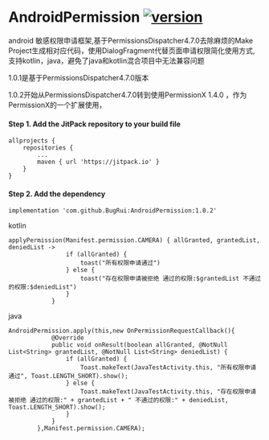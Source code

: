 # AndroidPermission  [![version](https://jitpack.io/v/BugRui/AndroidPermission.svg)](https://jitpack.io/#BugRui/AndroidPermission/1.0.1)
android 敏感权限申请框架,基于PermissionsDispatcher4.7.0去除麻烦的Make Project生成相对应代码，使用DialogFragment代替页面申请权限简化使用方式,支持kotlin，java，避免了java和kotlin混合项目中无法兼容问题

1.0.1是基于PermissionsDispatcher4.7.0版本

1.0.2开始从PermissionsDispatcher4.7.0转到使用PermissionX 1.4.0 ，作为PermissionX的一个扩展使用，

#### Step 1. Add the JitPack repository to your build file
```
allprojects {
	repositories {
		...
		maven { url 'https://jitpack.io' }
	}
}

```
####  Step 2. Add the dependency
```
implementation 'com.github.BugRui:AndroidPermission:1.0.2'
```

kotlin
```
applyPermission(Manifest.permission.CAMERA) { allGranted, grantedList, deniedList ->
                if (allGranted) {
                    toast("所有权限申请通过")
                } else {
                    toast("存在权限申请被拒绝 通过的权限:$grantedList 不通过的权限:$deniedList")
                }
            }
```
java
```
AndroidPermission.apply(this,new OnPermissionRequestCallback(){
            @Override
            public void onResult(boolean allGranted, @NotNull List<String> grantedList, @NotNull List<String> deniedList) {
                if (allGranted) {
                    Toast.makeText(JavaTestActivity.this, "所有权限申请通过", Toast.LENGTH_SHORT).show();
                } else {
                    Toast.makeText(JavaTestActivity.this, "存在权限申请被拒绝 通过的权限:" + grantedList + " 不通过的权限:" + deniedList, Toast.LENGTH_SHORT).show();
                }
            }
        },Manifest.permission.CAMERA);
```
